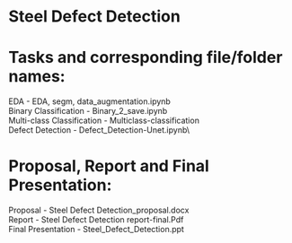 # Steel Defect Detection

# Tasks and corresponding file/folder names:

EDA - EDA, segm, data_augmentation.ipynb\
Binary Classification - Binary_2_save.ipynb\
Multi-class Classification - Multiclass-classification\
Defect Detection - Defect_Detection-Unet.ipynb\

# Proposal, Report and Final Presentation:

Proposal - Steel Defect Detection_proposal.docx\
Report - Steel Defect Detection report-final.Pdf\
Final Presentation - Steel_Defect_Detection.ppt

